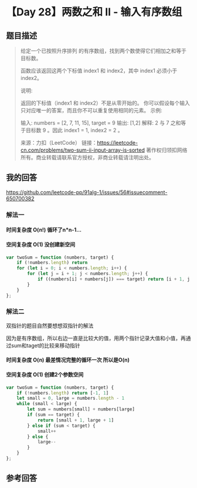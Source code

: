 # 【Day 28】两数之和 II - 输入有序数组

## 题目描述

> 给定一个已按照升序排列 的有序数组，找到两个数使得它们相加之和等于目标数。
>
> 函数应该返回这两个下标值 index1 和 index2，其中 index1 必须小于 index2。
>
>  说明:
>
> 返回的下标值（index1 和 index2）不是从零开始的。
>你可以假设每个输入只对应唯一的答案，而且你不可以重复使用相同的元素。
> 示例:
>
> 输入: numbers = [2, 7, 11, 15], target = 9
>输出: [1,2]
> 解释: 2 与 7 之和等于目标数 9 。因此 index1 = 1, index2 = 2 。
> 
>来源：力扣（LeetCode）
> 链接：https://leetcode-cn.com/problems/two-sum-ii-input-array-is-sorted
>著作权归领扣网络所有。商业转载请联系官方授权，非商业转载请注明出处。



## 我的回答

https://github.com/leetcode-pp/91alg-1/issues/56#issuecomment-650700382

### 解法一

#### 时间复杂度 O(n!) 循环了n*n-1...

#### 空间复杂度 O(1)  没创建新空间

```js
var twoSum = function (numbers, target) {
    if (!numbers.length) return
    for (let i = 0; i < numbers.length; i++) {
        for (let j = i + 1; j < numbers.length; j++) {
            if ((numbers[i] + numbers[j]) === target) return [i + 1, j + 1]
        }
    }
};
```

### 解法二

双指针的题目自然要想想双指针的解法

因为是有序数组，所以右边一直是比较大的值，用两个指针记录大值和小值，再通过sum和taget的比较来移动指针

#### 时间复杂度 O(n) 最差情况完整的循环一次 所以是O(n)

#### 空间复杂度 O(1)  创建2个参数空间

```js
var twoSum = function (numbers, target) {
    if (!numbers.length) return [-1, 1]
    let small = 0, large = numbers.length - 1
    while (small < large) {
        let sum = numbers[small] + numbers[large]
        if (sum == target) {
            return [small + 1, large + 1]
        } else if (sum < target) {
            small++
        } else {
            large--
        }
    }
};
```



## 参考回答

> 
>

